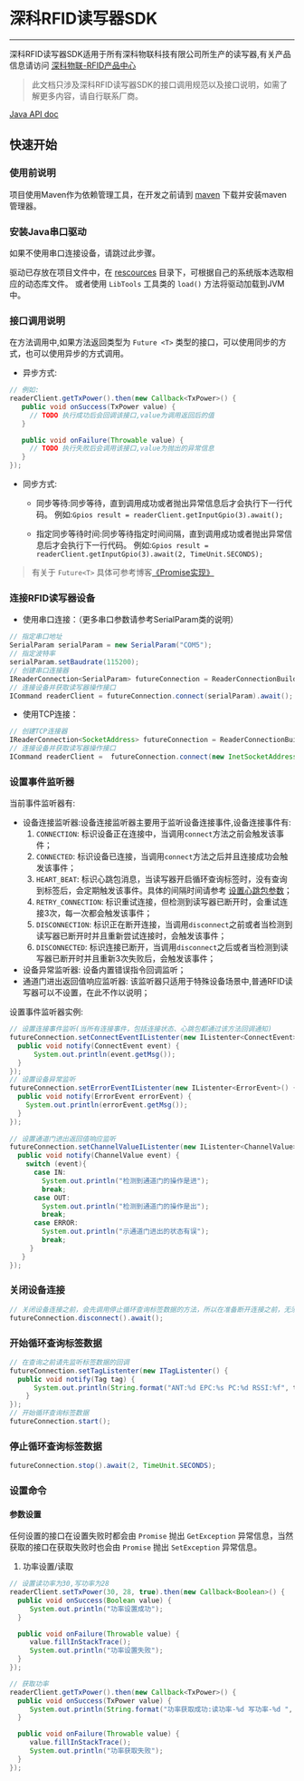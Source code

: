 # 深科RFID读写器SDK
---
深科RFID读写器SDK适用于所有深科物联科技有限公司所生产的读写器,有关产品信息请访问 [深科物联-RFID产品中心](http://www.soonke.com/welcome)
> 此文档只涉及深科RFID读写器SDK的接口调用规范以及接口说明，如需了解更多内容，请自行联系厂商。

[Java API doc](doc/index.html)

## 快速开始

### 使用前说明
项目使用Maven作为依赖管理工具，在开发之前请到 [maven](http://maven.apache.org/) 下载并安装maven管理器。

### 安装Java串口驱动
如果不使用串口连接设备，请跳过此步骤。

驱动已存放在项目文件中，在 [rescources](src/main/resources/) 目录下，可根据自己的系统版本选取相应的动态库文件。
或者使用 ``LibTools`` 工具类的 ``load()`` 方法将驱动加载到JVM中。

### 接口调用说明
在方法调用中,如果方法返回类型为 ``Future <T>`` 类型的接口，可以使用同步的方式，也可以使用异步的方式调用。

* 异步方式:

```java
// 例如:
readerClient.getTxPower().then(new Callback<TxPower>() {
   public void onSuccess(TxPower value) {
     // TODO 执行成功后会回调该接口,value为调用返回后的值
   }

   public void onFailure(Throwable value) {
     // TODO 执行失败后会调用该接口,value为抛出的异常信息
   }
});
```

* 同步方式:
  - 同步等待:同步等待，直到调用成功或者抛出异常信息后才会执行下一行代码。
  例如:``Gpios result = readerClient.getInputGpio(3).await();``
  
  - 指定同步等待时间:同步等待指定时间间隔，直到调用成功或者抛出异常信息后才会执行下一行代码。
  例如:``Gpios result = readerClient.getInputGpio(3).await(2, TimeUnit.SECONDS);``

> 有关于 ``Future<T>`` 具体可参考博客[《Promise实现》](https://smitea.github.io)

### 连接RFID读写器设备
  * 使用串口连接：（更多串口参数请参考SerialParam类的说明）
  
  ```java
 // 指定串口地址
 SerialParam serialParam = new SerialParam("COM5");
 // 指定波特率
 serialParam.setBaudrate(115200);
 // 创建串口连接器
 IReaderConnection<SerialParam> futureConnection = ReaderConnectionBuild.createSerialConnection();
 // 连接设备并获取读写器操作接口
 ICommand readerClient = futureConnection.connect(serialParam).await();
  ```
  * 使用TCP连接：
  
  ```java
  // 创建TCP连接器
  IReaderConnection<SocketAddress> futureConnection = ReaderConnectionBuild.createTcpConnection();
  // 连接设备并获取读写器操作接口
  ICommand readerClient =  futureConnection.connect(new InetSocketAddress("192.168.1.10",8001)).await();
  ```

### 设置事件监听器
当前事件监听器有:

  * 设备连接监听器:设备连接监听器主要用于监听设备连接事件,设备连接事件有:
    1. ``CONNECTION``: 标识设备正在连接中，当调用``connect``方法之前会触发该事件；
    2. ``CONNECTED``: 标识设备已连接，当调用``connect``方法之后并且连接成功会触发该事件；
    3. ``HEART_BEAT``: 标识心跳包消息，当读写器开启循环查询标签时，没有查询到标签后，会定期触发该事件。具体的间隔时间请参考 [设置心跳包参数]()；
    4. ``RETRY_CONNECTION``: 标识重试连接，但检测到读写器已断开时，会重试连接3次，每一次都会触发该事件；
    5. ``DISCONNECTION``: 标识正在断开连接，当调用``disconnect``之前或者当检测到读写器已断开时并且重新尝试连接时，会触发该事件；
    6. ``DISCONNECTED``: 标识连接已断开，当调用``disconnect``之后或者当检测到读写器已断开时并且重新3次失败后，会触发该事件；
  * 设备异常监听器: 设备内置错误指令回调监听；
  * 通道门进出返回值响应监听器: 该监听器只适用于特殊设备场景中,普通RFID读写器可以不设置，在此不作以说明；

设置事件监听器实例:

  ```java
  // 设置连接事件监听(当所有连接事件，包括连接状态、心跳包都通过该方法回调通知)
  futureConnection.setConnectEventIListenter(new IListenter<ConnectEvent>() {
  	public void notify(ConnectEvent event) {
  		System.out.println(event.getMsg());
    }
  });
  // 设置设备异常监听
  futureConnection.setErrorEventIListenter(new IListenter<ErrorEvent>() {
    public void notify(ErrorEvent errorEvent) {
      System.out.println(errorEvent.getMsg());
    }
  });
    
  // 设置通道门进出返回值响应监听
  futureConnection.setChannelValueIListenter(new IListenter<ChannelValue>() {
    public void notify(ChannelValue event) {
      switch (event){
        case IN:
          System.out.println("检测到通道门的操作是进");
          break;
        case OUT:
          System.out.println("检测到通道门的操作是出");
          break;
        case ERROR:
          System.out.println("示通道门进出的状态有误");
          break;
       }
     }
  });
  ```
  
### 关闭设备连接

```java
// 关闭设备连接之前，会先调用停止循环查询标签数据的方法，所以在准备断开连接之前，无须停止循环查询标签数据
futureConnection.disconnect().await();
```

### 开始循环查询标签数据

```java
// 在查询之前请先监听标签数据的回调
futureConnection.setTagListenter(new ITagListenter() {
  public void notify(Tag tag) {
      System.out.println(String.format("ANT:%d EPC:%s PC:%d RSSI:%f", tag.getAnt(), tag.getEpc(), tag.getPc(), tag.getRssi()));
    }
});
// 开始循环查询标签数据
futureConnection.start();
```

### 停止循环查询标签数据

```java
futureConnection.stop().await(2, TimeUnit.SECONDS);
```

### 设置命令

#### 参数设置
 任何设置的接口在设置失败时都会由 ``Promise`` 抛出 ``GetException`` 异常信息，当然获取的接口在获取失败时也会由 ``Promise`` 抛出 ``SetException`` 异常信息。

 1. 功率设置/读取
 
 ```java
 // 设置读功率为30,写功率为28
 readerClient.setTxPower(30, 28, true).then(new Callback<Boolean>() {
   public void onSuccess(Boolean value) {
      System.out.println("功率设置成功");
   }

   public void onFailure(Throwable value) {
      value.fillInStackTrace();
      System.out.println("功率设置失败");
   }
 });

 // 获取功率
 readerClient.getTxPower().then(new Callback<TxPower>() {
   public void onSuccess(TxPower value) {
      System.out.println(String.format("功率获取成功:读功率-%d 写功率-%d ", value.getReadPower(), value.getWritePower(), value.isLoop() ? "开环" : "闭环"));
   }

   public void onFailure(Throwable value) {
      value.fillInStackTrace();
      System.out.println("功率获取失败");
   }
 });
    
 ```
